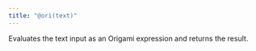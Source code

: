 ```yaml
---
title: "@ori(text)"
---
```


Evaluates the text input as an Origami expression and returns the result.
